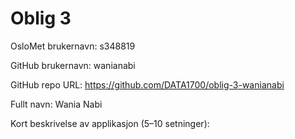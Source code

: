 Oblig 3
=======
OsloMet brukernavn: s348819

GitHub brukernavn: wanianabi

GitHub repo URL: https://github.com/DATA1700/oblig-3-wanianabi

Fullt navn: Wania Nabi

Kort beskrivelse av applikasjon (5–10 setninger):



